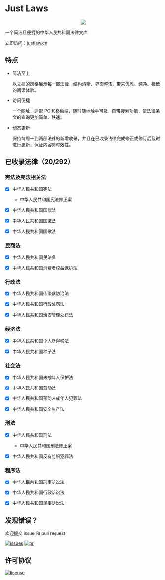 # Just Laws

<p align="center">
  <a href="https://www.justlaws.cn"><img src="https://cdn.jsdelivr.net/gh/ImCa0/image-hosting/just-laws/exhibition.png"></a>
</p>

一个简洁且便捷的中华人民共和国法律文库

立即访问：[justlaw.cn](https://www.justlaws.cn)

## 特点

- 简洁至上

  以文档的风格展示每一部法律，结构清晰、界面整洁，带来优雅、纯净、极致的阅读体验。

- 访问便捷

  一个网址，适配 PC 和移动端，随时随地触手可及，自带搜索功能，使法律条文的查询更加简单、快速。

- 动态更新

  保持每周一到两部法律的新增收录，并且在已收录法律完成修正或修订后及时进行更新，保证内容的时效性。

## 已收录法律（20/292）

### 宪法及宪法相关法

- [x] 中华人民共和国宪法

  - 中华人民共和国宪法修正案

- [x] 中华人民共和国国旗法

- [x] 中华人民共和国国徽法

- [x] 中华人民共和国国歌法

### 民商法

- [x] 中华人民共和国民法典

- [x] 中华人民共和国消费者权益保护法

### 行政法

- [x] 中华人民共和国传染病防治法

- [x] 中华人民共和国行政处罚法

- [x] 中华人民共和国治安管理处罚法

### 经济法

- [x] 中华人民共和国个人所得税法

- [x] 中华人民共和国种子法

### 社会法

- [x] 中华人民共和国未成年人保护法

- [x] 中华人民共和国劳动法

- [x] 中华人民共和国预防未成年人犯罪法

- [x] 中华人民共和国安全生产法

### 刑法

- [x] 中华人民共和国刑法

  - 中华人民共和国刑法修正案

- [x] 中华人民共和国反有组织犯罪法

### 程序法

- [x] 中华人民共和国刑事诉讼法

- [x] 中华人民共和国行政诉讼法

- [x] 中华人民共和国民事诉讼法

## 发现错误？

欢迎提交 issue 和 pull request

<p>
  <a href="https://github.com/ImCa0/just-laws/issues"><img alt="issues" src="https://img.shields.io/github/issues/ImCa0/just-laws"></a>
  <a href="https://github.com/ImCa0/just-laws/pulls"><img alt="pr" src="https://img.shields.io/github/issues-pr/ImCa0/just-laws"></a>

</p>

## 许可协议

<p>
  <a href="https://github.com/ImCa0/just-laws/blob/master/LICENSE"><img alt="license" src="https://img.shields.io/github/license/ImCa0/just-laws"></a>
</p>
